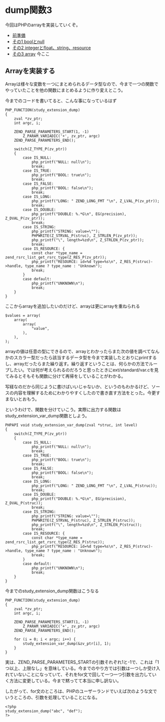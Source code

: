 # dump関数3

今回はPHPのarrayを実装していくぞ。

+ [前準備](/views/817)
+ [その1 boolとnull](/views/820)
+ [その2 integerとfloat、string、resource](/views/821)
+ [その3 array](/view/822) 今ここ

## Arrayを実装する

Arrayは様々な変数を一つにまとめられるデータ型なので、今まで一つの関数でやっていたことを他の関数にまとめるように作り変えとこう。

今までのコードを書いてると、こんな事になっているはず

    PHP_FUNCTION(study_extension_dump)
    {
        zval *zv_ptr;
        int argc, i;

        ZEND_PARSE_PARAMETERS_START(1, -1)
            Z_PARAM_VARIADIC('+', zv_ptr, argc)
        ZEND_PARSE_PARAMETERS_END();

        switch(Z_TYPE_P(zv_ptr))
        {
            case IS_NULL:
                php_printf("NULL: null\n");
                break;
            case IS_TRUE:
                php_printf("BOOL: true\n");
                break;
            case IS_FALSE:
                php_printf("BOOL: false\n");
                break;
            case IS_LONG:
                php_printf("LONG: " ZEND_LONG_FMT "\n", Z_LVAL_P(zv_ptr));
                break;
            case IS_DOUBLE:
                php_printf("DOUBLE: %.*G\n", EG(precision), Z_DVAL_P(zv_ptr));
                break;
            case IS_STRING:
                php_printf("STRING: value=\"");
                PHPWRITE(Z_STRVAL_P(struc), Z_STRLEN_P(zv_ptr));
                php_printf("\", length=%zd\n", Z_STRLEN_P(zv_ptr));
                break;
            case IS_RESOURCE: {
                const char *type_name = zend_rsrc_list_get_rsrc_type(Z_RES_P(zv_ptr));
                php_printf("RESOURCE: id=%d type=%s\n", Z_RES_P(struc)->handle, type_name ? type_name : "Unknown");
                break;
            }
            case default:
                php_printf("UNKNOWN\n");
                break;
        }
    }

ここからarrayを追加したいのだけど、arrayは更にarrayを重ねられる

    $values = array(
        array(
            array(
                "value",
            ),
        ),
    );

arrayの値は任意の型にできるので、arrayとわかったらまた次の値を調べてなんかのスカラー型だったら該当するデータ型を今まで実装したとおりにprintするし、arrayだったらまた繰り返す。繰り返すということは、何らかの方法でループしたい。では何が考えられるのだろうと思ったときにext/standard/var.cを見てみるとそもそも関数に分けて再帰をしていることがわかる。

写経なのだから同じように書けばいいじゃないか、というのもわかるけど、ソースの内容を理解するためにわかりやすくしたので書き直す方法をとった。今更すまないとおもう。

というわけで、関数を分けていこう。実際に出力する関数はstudy\_extension\_var\_dump関数としよう。

    PHPAPI void study_extension_var_dump(zval *struc, int level)
    {
        switch(Z_TYPE_P(zv_ptr))
        {
            case IS_NULL:
                php_printf("NULL: null\n");
                break;
            case IS_TRUE:
                php_printf("BOOL: true\n");
                break;
            case IS_FALSE:
                php_printf("BOOL: false\n");
                break;
            case IS_LONG:
                php_printf("LONG: " ZEND_LONG_FMT "\n", Z_LVAL_P(struc));
                break;
            case IS_DOUBLE:
                php_printf("DOUBLE: %.*G\n", EG(precision), Z_DVAL_P(struc));
                break;
            case IS_STRING:
                php_printf("STRING: value=\"");
                PHPWRITE(Z_STRVAL_P(struc), Z_STRLEN_P(struc));
                php_printf("\", length=%zd\n", Z_STRLEN_P(struc));
                break;
            case IS_RESOURCE: {
                const char *type_name = zend_rsrc_list_get_rsrc_type(Z_RES_P(struc));
                php_printf("RESOURCE: id=%d type=%s\n", Z_RES_P(struc)->handle, type_name ? type_name : "Unknown");
                break;
            }
            case default:
                php_printf("UNKNOWN\n");
                break;
        }
    }

今までのstudy\_extension\_dump関数はこうなる

    PHP_FUNCTION(study_extension_dump)
    {
        zval *zv_ptr;
        int argc, i;

        ZEND_PARSE_PARAMETERS_START(1, -1)
            Z_PARAM_VARIADIC('+', zv_ptr, argc)
        ZEND_PARSE_PARAMETERS_END();

        for (i = 0; i < argc; i++) {
            study_extension_var_dump(&zv_ptr[i], 1);
        }
    }

実は、ZEND\_PARSE\_PARAMETERS\_STARTの引数それぞれ1と-1で、これは「1つ以上、上限なし」を意味している。今までのやり方では引数は一つしか受け入れていないことになっていて、それをfor文で回して一つ一つ引数を出力していく方法に変更している。今まで黙ってて本当に申し訳ない。

したがって、for文のところは、PHPのユーザーランドでいえば次のような文でいうところの、引数を処理していることになる。

    <?php
    study_extension_dump("abc", "def");
    ?>


